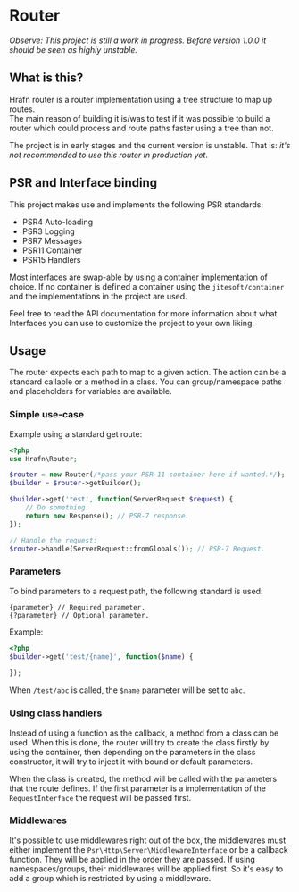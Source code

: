 # Router

*Observe: This project is still a work in progress. Before version 1.0.0 it should be seen as highly unstable.*

## What is this?

Hrafn router is a router implementation using a tree structure to map up routes.  
The main reason of building it is/was to test if it was possible to build a router which could
process and route paths faster using a tree than not.

The project is in early stages and the current version is unstable. That is: *it's not recommended to use this router in production yet*.

## PSR and Interface binding

This project makes use and implements the following PSR standards:
 
 * PSR4 Auto-loading
 * PSR3 Logging
 * PSR7 Messages
 * PSR11 Container
 * PSR15 Handlers

Most interfaces are swap-able by using a container implementation of choice. If no container is defined
a container using the `jitesoft/container` and the implementations in the project are used.

Feel free to read the API documentation for more information about what Interfaces you can use to customize the project to your own liking.

## Usage

The router expects each path to map to a given action. The action can be a standard callable or a method
in a class. You can group/namespace paths and placeholders for variables are available.

### Simple use-case

Example using a standard get route:

```php
<?php
use Hrafn\Router;

$router = new Router(/*pass your PSR-11 container here if wanted.*/);
$builder = $router->getBuilder();

$builder->get('test', function(ServerRequest $request) {
    // Do something.
    return new Response(); // PSR-7 response.
});

// Handle the request:
$router->handle(ServerRequest::fromGlobals()); // PSR-7 Request.
```

### Parameters

To bind parameters to a request path, the following standard is used:

```
{parameter} // Required parameter.
{?parameter} // Optional parameter.
```

Example:

```php
<?php
$builder->get('test/{name}', function($name) {
    
});
```

When `/test/abc` is called, the `$name` parameter will be set to `abc`.

### Using class handlers

Instead of using a function as the callback, a method from a class can be used.
When this is done, the router will try to create the class firstly by using the container, then depending
on the parameters in the class constructor, it will try to inject it with bound or default parameters.

When the class is created, the method will be called with the parameters that the route defines. If the first parameter is 
a implementation of the `RequestInterface` the request will be passed first.

### Middlewares

It's possible to use middlewares right out of the box, the middlewares must either implement the `Psr\Http\Server\MiddlewareInterface`
or be a callback function. They will be applied in the order they are passed. If using namespaces/groups, their middlewares will be applied first.
So it's easy to add a group which is restricted by using a middleware.
